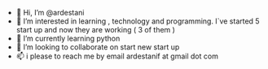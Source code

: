 - 👋 Hi, I’m @ardestani
- 👀 I’m interested in learning , technology and programming. I`ve started 5 start up and now they are working ( 3 of them ) 
- 🌱 I’m currently learning python
- 💞️ I’m looking to collaborate on start new start up
- 📫 i please to reach me by email ardestanif at gmail dot com

<!---
ardestani/ardestani is a ✨ special ✨ repository because its `README.md` (this file) appears on your GitHub profile.
You can click the Preview link to take a look at your changes.
--->
